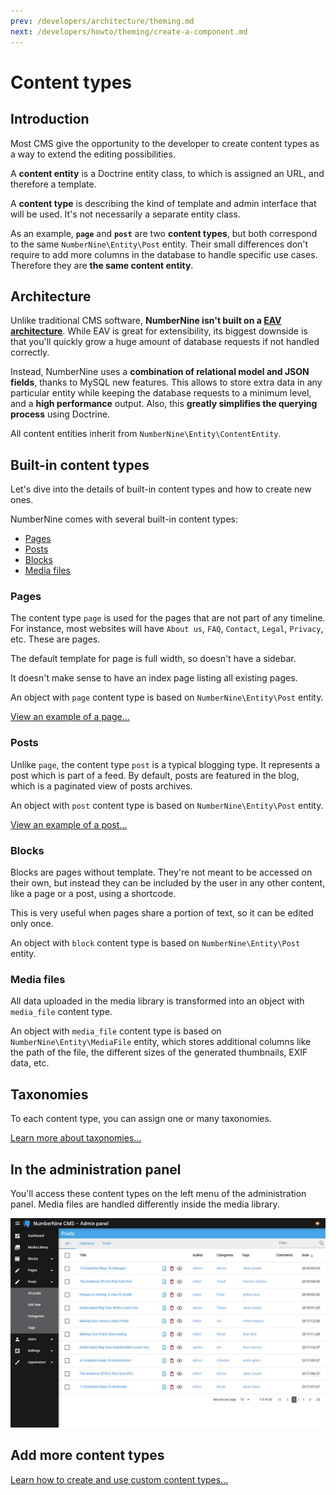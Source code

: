 ```yaml
---
prev: /developers/architecture/theming.md
next: /developers/howto/theming/create-a-component.md
---
```


# Content types

## Introduction

Most CMS give the opportunity to the developer to create content types as a way to extend the
editing possibilities.

A **content entity** is a Doctrine entity class, to which is assigned an URL, and therefore a template.

A **content type** is describing the kind of template and admin interface that will be used. It's not
necessarily a separate entity class.

As an example, **`page`** and **`post`** are two **content types**, but both correspond to the same
`NumberNine\Entity\Post` entity. Their small differences don't require to add more columns in the database
to handle specific use cases. Therefore they are **the same content entity**.

## Architecture

Unlike traditional CMS software, **NumberNine isn't built on a [EAV architecture](https://en.wikipedia.org/wiki/Entity%E2%80%93attribute%E2%80%93value_model)**.
While EAV is great for extensibility, its biggest downside is that you'll quickly grow a huge amount of
database requests if not handled correctly.

Instead, NumberNine uses a **combination of relational model and JSON fields**, thanks to MySQL new features.
This allows to store extra data in any particular entity while keeping the database requests to a minimum
level, and a **high performance** output. Also, this **greatly simplifies the querying process** using Doctrine.

All content entities inherit from `NumberNine\Entity\ContentEntity`.

## Built-in content types

Let's dive into the details of built-in content types and how to create new ones.

NumberNine comes with several built-in content types:
* [Pages](#pages)
* [Posts](#posts)
* [Blocks](#blocks)
* [Media files](#media-files)

### Pages

The content type `page` is used for the pages that are not part of any timeline. For instance, most
websites will have `About us`, `FAQ`, `Contact`, `Legal`, `Privacy`, etc. These are pages.

The default template for page is full width, so doesn't have a sidebar.

It doesn't make sense to have an index page listing all existing pages.

An object with `page` content type is based on `NumberNine\Entity\Post` entity.

<a href="/screenshots/frontend_single_page.jpg" target="_blank" title="NumberNine Frontend single page">
  View an example of a page...
</a>

### Posts

Unlike `page`, the content type `post` is a typical blogging type. It represents a post which is part
of a feed. By default, posts are featured in the blog, which is a paginated view of posts archives.

An object with `post` content type is based on `NumberNine\Entity\Post` entity.

<a href="/screenshots/frontend_single_post.jpg" target="_blank" title="NumberNine Frontend single post">
  View an example of a post...
</a>

### Blocks

Blocks are pages without template. They're not meant to be accessed on their own, but instead they
can be included by the user in any other content, like a page or a post, using a shortcode.

This is very useful when pages share a portion of text, so it can be edited only once.

An object with `block` content type is based on `NumberNine\Entity\Post` entity.

### Media files

All data uploaded in the media library is transformed into an object with `media_file` content type.

An object with `media_file` content type is based on `NumberNine\Entity\MediaFile` entity, which
stores additional columns like the path of the file, the different sizes of the generated thumbnails,
EXIF data, etc.

## Taxonomies

To each content type, you can assign one or many taxonomies.

[Learn more about taxonomies...]()

## In the administration panel

You'll access these content types on the left menu of the administration panel. Media files are handled differently
inside the media library.

<a href="/images/screenshots/admin_contententity_index.jpg" target="_blank" title="NumberNine Admin posts list">
  <img src="/images/screenshots/small/admin_contententity_index.jpg" alt="NumberNine Admin posts list">
</a>

## Add more content types

[Learn how to create and use custom content types...](/developers/howto/content/create-a-content-type.md)
